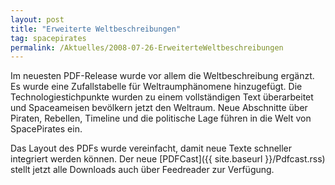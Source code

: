 ```yaml
---
layout: post
title: "Erweiterte Weltbeschreibungen"
tag: spacepirates
permalink: /Aktuelles/2008-07-26-ErweiterteWeltbeschreibungen
---
```



Im neuesten PDF-Release wurde vor allem die Weltbeschreibung ergänzt. Es wurde eine Zufallstabelle für Weltraumphänomene hinzugefügt. Die Technologiestichpunkte wurden zu einem vollständigen Text überarbeitet und Spaceameisen bevölkern jetzt den Weltraum. Neue Abschnitte über Piraten, Rebellen, Timeline und die politische Lage führen in die Welt von SpacePirates ein.

Das Layout des PDFs wurde vereinfacht, damit neue Texte schneller integriert werden können. Der neue [PDFCast]({{ site.baseurl }}/Pdfcast.rss) stellt jetzt alle Downloads auch über Feedreader zur Verfügung.

